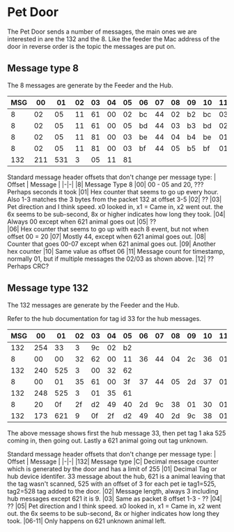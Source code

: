 # Pet Door

The Pet Door sends a number of messages, the main ones we are interested in are the 132 and the 8.
Like the feeder the Mac address of the door in reverse order is the topic the messages are put on.

## Message type 8
The 8 messages are generate by the Feeder and the Hub. 

|MSG|00|01|02|03|04|05|06|07|08|09|10|11|12|
|--|--|--|--|--|--|--|--|--|--|--|--|--|--|
8|02|05|11|61|00|02|bc|44|02|b2|bc|03|2c
8|02|05|11|61|00|05|bd|44|03|b3|bd|02|2d
8|02|05|11|81|00|03|be|44|04|b4|be|01|2d
8|02|05|11|81|00|03|bf|44|05|b5|bf|01|2d
132|211|531|3|05|11|81

Standard message header offsets that don't change per message type:
| Offset | Message |
|-|-|
|8| Message Type 8 
|00| 00 - 05 and 20, ??? Perhaps seconds it took
|01| Hex counter that seems to go up every hour. Also 1-3 matches the 3 bytes from the packet 132 at offset 3-5
|02| ??
|03| Pet direction and I think speed. x0 looked in, x1 = Came in, x2 went out. the 6x seems to be sub-second, 8x or higher indicates how long they took.
|04| Always 00 except when 621 animal goes out
|05| ??  
|06| Hex counter that seems to go up with each 8 event, but not when offset 00 = 20
|07| Mostly 44, except when 621 animal goes out.
|08| Counter that goes 00-07 except when 621 animal goes out.
|09| Another hex counter
|10| Same value as offset 06
|11| Message count for timestamp, normally 01, but if multiple messages the 02/03 as shown above.
|12| ?? Perhaps CRC?

## Message type 132
The 132 messages are generate by the Feeder and the Hub. 

Refer to the hub documentation for tag id 33 for the hub messages.

|MSG|00|01|02|03|04|05|06|07|08|09|10|11|12|
|--|--|--|--|--|--|--|--|--|--|--|--|--|--|
132|254|33|3|9c|02|b2
8|00|00|32|62|00|11|36|44|04|2c|36|01|18
132|240|525|3|00|32|62
8|00|01|35|61|00|3f|37|44|05|2d|37|01|3d
132|248|525|3|01|35|61
8|20|0f|2f|d2|49|40|2d|9c|38|01|30|01|d6
132|173|621|9|0f|2f|d2|49|40|2d|9c|38|01

The above message shows first the hub message 33, then pet tag 1 aka 525 coming in, then going out. Lastly a 621 animal going out tag unknown.

Standard message header offsets that don't change per message type:
| Offset | Message |
|-|-|
|132| Message type
|C| Decimal message counter which is generated by the door and has a limit of 255
|01| Decimal Tag or hub device identifer. 33 message about the hub, 621 is a animal leaving that the tag wasn't scanned, 525 with an offset of 3 for each pet ie tag1=525, tag2=528 tag added to the door.
|02| Message length, always 3 including hub messages except 621 it is 9.
|03| Same as packet 8 offset 1-3 - ??
|04| ??
|05| Pet direction and I think speed. x0 looked in, x1 = Came in, x2 went out. the 6x seems to be sub-second, 8x or higher indicates how long they took.
|06-11| Only happens on 621 unknown animal left.
